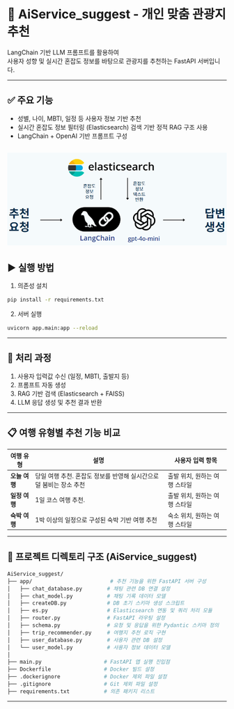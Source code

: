 
# 🧭 AiService_suggest - 개인 맞춤 관광지 추천

LangChain 기반 LLM 프롬프트를 활용하여  
사용자 성향 및 실시간 혼잡도 정보를 바탕으로 관광지를 추천하는 FastAPI 서버입니다.

---

## ✅ 주요 기능

- 성별, 나이, MBTI, 일정 등 사용자 정보 기반 추천
- 실시간 혼잡도 정보 필터링 (Elasticsearch) 검색 기반 정적 RAG 구조 사용
- LangChain + OpenAI 기반 프롬프트 구성

![suggestArchitecture-demo](images/suggestArchitecture.png)
---

## ▶️ 실행 방법

1. 의존성 설치
```bash
pip install -r requirements.txt
```

2. 서버 실행
```bash
uvicorn app.main:app --reload
```

---

## 🔁 처리 과정

1. 사용자 입력값 수신 (일정, MBTI, 출발지 등)
2. 프롬프트 자동 생성
3. RAG 기반 검색 (Elasticsearch + FAISS)
4. LLM 응답 생성 및 추천 결과 반환

---

## 📋 여행 유형별 추천 기능 비교

| 여행 유형     | 설명                                                       | 사용자 입력 항목                             |
|--------------|------------------------------------------------------------|----------------------------------------------|
| **오늘 여행** | 당일 여행 추천. 혼잡도 정보를 반영해 실시간으로 덜 붐비는 장소 추천 | 출발 위치, 원하는 여행 스타일                |
| **일정 여행** | 1일 코스 여행 추천.             | 출발 위치, 원하는 여행 스타일                |
| **숙박 여행** | 1박 이상의 일정으로 구성된 숙박 기반 여행 추천             | 숙소 위치, 원하는 여행 스타일                |

---

## 📁 프로젝트 디렉토리 구조 (AiService_suggest)

```bash
AiService_suggest/
├── app/                         # 추천 기능을 위한 FastAPI 서버 구성
│   ├── chat_database.py        # 채팅 관련 DB 연결 설정
│   ├── chat_model.py           # 채팅 기록 데이터 모델
│   ├── createDB.py             # DB 초기 스키마 생성 스크립트
│   ├── es.py                   # Elasticsearch 연동 및 쿼리 처리 모듈
│   ├── router.py               # FastAPI 라우팅 설정
│   ├── schema.py               # 요청 및 응답을 위한 Pydantic 스키마 정의
│   ├── trip_recommender.py     # 여행지 추천 로직 구현
│   ├── user_database.py        # 사용자 관련 DB 설정
│   └── user_model.py           # 사용자 정보 데이터 모델
│
├── main.py                    # FastAPI 앱 실행 진입점
├── Dockerfile                 # Docker 빌드 설정
├── .dockerignore              # Docker 제외 파일 설정
├── .gitignore                 # Git 제외 파일 설정
├── requirements.txt           # 의존 패키지 리스트
```

---
